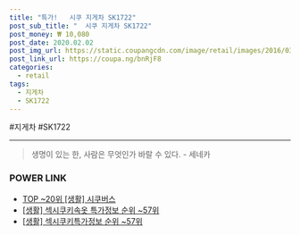 ```yaml
--- 
title: "특가!   시쿠 지게차 SK1722" 
post_sub_title: "  시쿠 지게차 SK1722" 
post_money: ₩ 10,080 
post_date: 2020.02.02 
post_img_url: https://static.coupangcdn.com/image/retail/images/2016/03/09/13/5/a4bf814f-00d8-4cf0-9037-a7aa6e173451.jpg 
post_link_url: https://coupa.ng/bnRjF8 
categories: 
  - retail 
tags: 
  - 지게차 
  - SK1722 
--- 
```

  #지게차 #SK1722 
<hr> 

> 생명이 있는 한, 사람은 무엇인가 바랄 수 있다. - 세네카 


### POWER LINK

* <a href="https://blog.naver.com/an0733/221793165198" target="_blank"> TOP ~20위 [생활] 시쿠버스</a>
* <a href="https://blog.naver.com/sakai111/221777279822" target="_blank"> [생활] 섹시쿠키속옷 특가정보 순위 ~57위</a>
* <a href="https://blog.naver.com/fasyy4321/221774537439" target="_blank"> [생활] 섹시쿠키특가정보 순위 ~57위</a>
